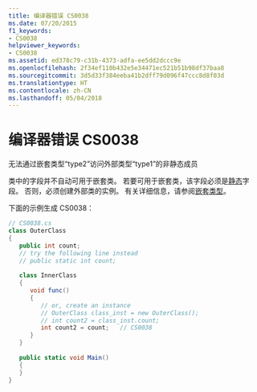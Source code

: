 ```yaml
---
title: 编译器错误 CS0038
ms.date: 07/20/2015
f1_keywords:
- CS0038
helpviewer_keywords:
- CS0038
ms.assetid: ed378c79-c31b-4373-adfa-ee5dd2dccc9e
ms.openlocfilehash: 2f34ef110b432e5e34471ec521b51b98df37baa8
ms.sourcegitcommit: 3d5d33f384eeba41b2dff79d096f47ccc8d8f03d
ms.translationtype: HT
ms.contentlocale: zh-CN
ms.lasthandoff: 05/04/2018
---
```

# <a name="compiler-error-cs0038"></a>编译器错误 CS0038
无法通过嵌套类型“type2”访问外部类型“type1”的非静态成员  
  
 类中的字段并不自动可用于嵌套类。 若要可用于嵌套类，该字段必须是[静态](../../../csharp/language-reference/keywords/static.md)字段。 否则，必须创建外部类的实例。 有关详细信息，请参阅[嵌套类型](../../../csharp/programming-guide/classes-and-structs/nested-types.md)。  
  
 下面的示例生成 CS0038：  
  
```csharp  
// CS0038.cs  
class OuterClass  
{  
   public int count;  
   // try the following line instead  
   // public static int count;  
  
   class InnerClass  
   {  
      void func()  
      {  
         // or, create an instance  
         // OuterClass class_inst = new OuterClass();  
         // int count2 = class_inst.count;  
         int count2 = count;   // CS0038  
      }  
   }  
  
   public static void Main()  
   {  
   }  
}  
```
